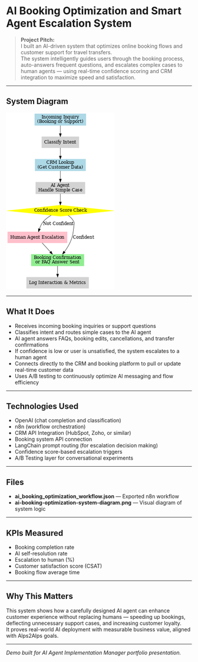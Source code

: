 # AI Booking Optimization and Smart Agent Escalation System

> **Project Pitch:**  
> I built an AI-driven system that optimizes online booking flows and customer support for travel transfers.  
> The system intelligently guides users through the booking process, auto-answers frequent questions, and escalates complex cases to human agents — using real-time confidence scoring and CRM integration to maximize speed and satisfaction.

---

## System Diagram

![Booking Optimization and Smart Escalation System Diagram](ai-booking-optimization-system-diagram.png)

---

## What It Does
- Receives incoming booking inquiries or support questions
- Classifies intent and routes simple cases to the AI agent
- AI agent answers FAQs, booking edits, cancellations, and transfer confirmations
- If confidence is low or user is unsatisfied, the system escalates to a human agent
- Connects directly to the CRM and booking platform to pull or update real-time customer data
- Uses A/B testing to continuously optimize AI messaging and flow efficiency

---

## Technologies Used
- OpenAI (chat completion and classification)
- n8n (workflow orchestration)
- CRM API Integration (HubSpot, Zoho, or similar)
- Booking system API connection
- LangChain prompt routing (for escalation decision making)
- Confidence score-based escalation triggers
- A/B Testing layer for conversational experiments

---

## Files
- **ai_booking_optimization_workflow.json** — Exported n8n workflow
- **ai-booking-optimization-system-diagram.png** — Visual diagram of system logic

---

## KPIs Measured
- Booking completion rate
- AI self-resolution rate
- Escalation to human (%)
- Customer satisfaction score (CSAT)
- Booking flow average time

---

## Why This Matters
This system shows how a carefully designed AI agent can enhance customer experience without replacing humans — speeding up bookings, deflecting unnecessary support cases, and increasing customer loyalty.  
It proves real-world AI deployment with measurable business value, aligned with Alps2Alps goals.

---
*Demo built for AI Agent Implementation Manager portfolio presentation.*
